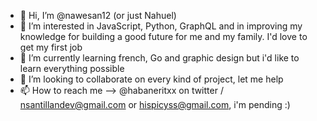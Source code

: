 - 👋 Hi, I’m @nawesan12 (or just Nahuel)
- 👀 I’m interested in JavaScript, Python, GraphQL and in improving my knowledge for building a good future for me and my family. I'd love to get my first job
- 🌱 I’m currently learning french, Go and graphic design but i'd like to learn everything possible
- 💞️ I’m looking to collaborate on every kind of project, let me help 
- 📫 How to reach me --> @habaneritxx on twitter / nsantillandev@gmail.com or hispicyss@gmail.com, i'm pending :)
